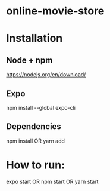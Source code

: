 # online-movie-store

# Installation
## Node + npm
https://nodejs.org/en/download/

## Expo
npm install --global expo-cli

## Dependencies
npm install OR yarn add

# How to run:
expo start
OR npm start
OR yarn start
